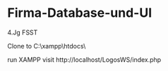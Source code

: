 # Firma-Database-und-UI
4.Jg FSST

Clone to 
C:\xampp\htdocs\

run XAMPP
visit
http://localhost/LogosWS/index.php
